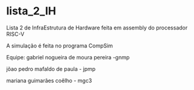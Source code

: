 # lista_2_IH
Lista 2 de InfraEstrutura de Hardware feita em assembly do processador RISC-V

A simulação é feita no programa CompSim

Equipe:
gabriel nogueira de moura pereira -gnmp


jõao pedro mafaldo de paula - jpmp


mariana guimarães coêlho - mgc3
